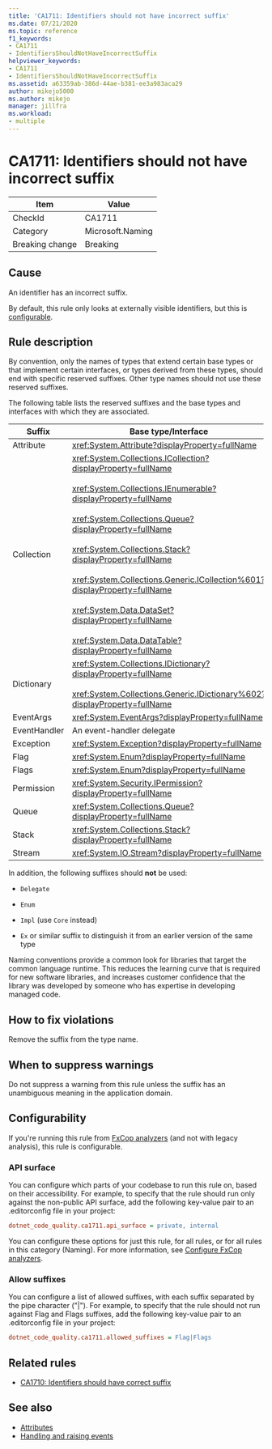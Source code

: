 ```yaml
---
title: 'CA1711: Identifiers should not have incorrect suffix'
ms.date: 07/21/2020
ms.topic: reference
f1_keywords:
- CA1711
- IdentifiersShouldNotHaveIncorrectSuffix
helpviewer_keywords:
- CA1711
- IdentifiersShouldNotHaveIncorrectSuffix
ms.assetid: a63359ab-386d-44ae-b381-ee3a983aca29
author: mikejo5000
ms.author: mikejo
manager: jillfra
ms.workload:
- multiple
---
```

# CA1711: Identifiers should not have incorrect suffix

|Item|Value|
|-|-|
|CheckId|CA1711|
|Category|Microsoft.Naming|
|Breaking change|Breaking|

## Cause

An identifier has an incorrect suffix.

By default, this rule only looks at externally visible identifiers, but this is [configurable](#configurability).

## Rule description

By convention, only the names of types that extend certain base types or that implement certain interfaces, or types derived from these types, should end with specific reserved suffixes. Other type names should not use these reserved suffixes.

The following table lists the reserved suffixes and the base types and interfaces with which they are associated.

|Suffix|Base type/Interface|
|------------|--------------------------|
|Attribute|<xref:System.Attribute?displayProperty=fullName>|
|Collection|<xref:System.Collections.ICollection?displayProperty=fullName><br /><br /> <xref:System.Collections.IEnumerable?displayProperty=fullName><br /><br /> <xref:System.Collections.Queue?displayProperty=fullName><br /><br /> <xref:System.Collections.Stack?displayProperty=fullName><br /><br /> <xref:System.Collections.Generic.ICollection%601?displayProperty=fullName><br /><br /> <xref:System.Data.DataSet?displayProperty=fullName><br /><br /> <xref:System.Data.DataTable?displayProperty=fullName>|
|Dictionary|<xref:System.Collections.IDictionary?displayProperty=fullName><br /><br /> <xref:System.Collections.Generic.IDictionary%602?displayProperty=fullName>|
|EventArgs|<xref:System.EventArgs?displayProperty=fullName>|
|EventHandler|An event-handler delegate|
|Exception|<xref:System.Exception?displayProperty=fullName>|
|Flag|<xref:System.Enum?displayProperty=fullName>|
|Flags|<xref:System.Enum?displayProperty=fullName>|
|Permission|<xref:System.Security.IPermission?displayProperty=fullName>|
|Queue|<xref:System.Collections.Queue?displayProperty=fullName>|
|Stack|<xref:System.Collections.Stack?displayProperty=fullName>|
|Stream|<xref:System.IO.Stream?displayProperty=fullName>|

In addition, the following suffixes should **not** be used:

- `Delegate`

- `Enum`

- `Impl` (use `Core` instead)

- `Ex` or similar suffix to distinguish it from an earlier version of the same type

Naming conventions provide a common look for libraries that target the common language runtime. This reduces the learning curve that is required for new software libraries, and increases customer confidence that the library was developed by someone who has expertise in developing managed code.

## How to fix violations

Remove the suffix from the type name.

## When to suppress warnings

Do not suppress a warning from this rule unless the suffix has an unambiguous meaning in the application domain.

## Configurability

If you're running this rule from [FxCop analyzers](install-fxcop-analyzers.md) (and not with legacy analysis), this rule is configurable.

### API surface

You can configure which parts of your codebase to run this rule on, based on their accessibility. For example, to specify that the rule should run only against the non-public API surface, add the following key-value pair to an .editorconfig file in your project:

```ini
dotnet_code_quality.ca1711.api_surface = private, internal
```

You can configure these options for just this rule, for all rules, or for all rules in this category (Naming). For more information, see [Configure FxCop analyzers](configure-fxcop-analyzers.md).

### Allow suffixes

You can configure a list of allowed suffixes, with each suffix separated by the pipe character ("|"). For example, to specify that the rule should not run against Flag and Flags suffixes, add the following key-value pair to an .editorconfig file in your project:

```ini
dotnet_code_quality.ca1711.allowed_suffixes = Flag|Flags
```

## Related rules

- [CA1710: Identifiers should have correct suffix](../code-quality/ca1710.md)

## See also

- [Attributes](/dotnet/standard/design-guidelines/attributes)
- [Handling and raising events](/dotnet/standard/events/index)
